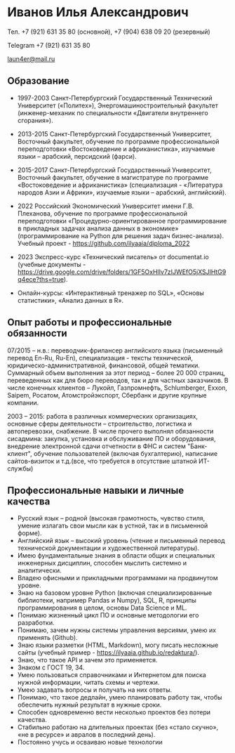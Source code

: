 # Иванов Илья Александрович

Тел. +7 (921) 631 35 80 (основной), +7 (904) 638 09 20 (резервный)

Telegram +7 (921) 631 35 80

laun4er@mail.ru   
 		
## Образование

- 1997-2003 Санкт-Петербургский Государственный Технический Университет («Политех»), Энергомашиностроительный факультет (инженер-механик по специальности «Двигатели внутреннего сгорания»).
- 2013-2015 Санкт-Петербургский Государственный Университет, Восточный факультет, обучение по программе профессиональной переподготовки «Востоковедение и африканистика», изучаемые языки – арабский, персидский (фарси). 
- 2015-2017 Санкт-Петербургский Государственный Университет, Восточный факультет, обучение в магистратуре по программе «Востоковедение и африканистика» (специализация - «Литература народов Азии и Африки», изучаемые языки – арабский, английский). 
- 2022 Российский Экономический Университет имени Г.В. Плеханова, обучение по программе профессиональной переподготовки «Процедурно-ориентированное программирование в прикладных задачах анализа данных в экономике» (программирование на Python для решения задач бизнес-анализа). Учебный проект - https://github.com/ilyaaia/diploma_2022

- 2023 Экспресс-курс «Технический писатель» от documentat.io (учебные документы - https://drive.google.com/drive/folders/1GF5OxHlIv7zIJWEfO5jXSJlHtG9q4ece?ths=true).
- Онлайн-курсы: «Интерактивный тренажер по SQL», «Основы статистики», «Анализ данных в R».

## Опыт работы и профессиональные обязанности

07/2015 – н.в.: переводчик-фрилансер английского языка (письменный перевод En-Ru, Ru-En), специализация - тексты технической, юридическо-административной, финансовой, общей тематики. Суммарный объем выполнения за этот период – более 20 000 страниц, переведенных как для бюро переводов, так и для частных заказчиков. В числе конечных клиентов – Лукойл, Газпромнефть, Schlumberger, Exxon, Saipem, Росатом, Атомстройэкспорт, Сбербанк и другие крупные компании.

2003 – 2015: работа в различных коммерческих организациях, основные сферы деятельности – строительство, логистика и автоперевозки, снабжение. В числе прочего выполнял обязанности сисадмина: закупка, установка и обслуживание ПО и оборудования, внедрение электронной сдачи отчетности в ФНС и систем "Банк-клиент", обучение пользователей (включая бухгалтерию), написание сайтов-визиток и т.д.(все, что требуется в отсутствие штатной ИТ-службы)

## Профессиональные навыки и личные качества

- Русский язык – родной (высокая грамотность, чувство стиля, умение излагать свои мысли как в устной, так и в письменной форме).
- Английский язык – высокий уровень (чтение и письменный перевод технической документации и художественной литературы).
- Имею фундаментальные знания в области общих и специальных инженерных дисциплин, способен мыслить системно и аналитически.
- Владею офисными и прикладными программами на продвинутом уровне.
- Знаю на базовом уровне Python (включая специализированные библиотеки, например Pandas и Numpy), SQL, R, принципы программирования в целом, основы Data Science и ML.
- Понимаю жизненный цикл ПО и основные методологии его разработки.
- Понимаю, зачем нужны системы управления версиями, умею их применять (Github).
- Знаю языки разметки (HTML, Markdown), могу писать несложные сайты (учебный пример - https://ilyaaia.github.io/redaktura/).
- Знаю, что такое API и зачем это применяется.
- Знаком с ГОСТ 19, 34.
- Умею пользоваться справочниками и Интернетом для поиска нужной информации, читать схемы и чертежи.
- Умею задавать вопросы и получать на них ответы.
- Понимаю, что такое дедлайн, умею планировать работу так, чтобы обеспечить нужный результат в нужные сроки.
- Способен одновременно вести несколько проектов без потери качества.
- Стабильно работаю на длительных проектах (без «стало скучно», «не в ресурсе» и авралов в последний день).
- Постоянно учусь и осваиваю новые технологии